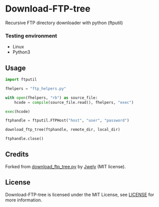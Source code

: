 # Download-FTP-tree
Recursive FTP directory downloader with python (ftputil)

### Testing environment

-   Linux
-   Python3

Usage
-------

``` python
import ftputil

fhelpers = "ftp_helpers.py"

with open(fhelpers, "rb") as source_file:
    hcode = compile(source_file.read(), fhelpers, "exec")

exec(hcode)

ftphandle = ftputil.FTPHost("host", "user", "password")

download_ftp_tree(ftphandle, remote_dir, local_dir)

ftphandle.close()
```

Credits
-------

Forked from [download_ftp_tree.py](https://gist.github.com/Jwely/ad8eb800bacef9e34dd775f9b3aad987) by [Jwely](https://gist.github.com/Jwely) (MIT license).

License
-------

Download-FTP-tree is licensed under the MIT License, see [LICENSE](https://github.com/rlf89/Download-FTP-tree/blob/master/LICENSE) for more information.
